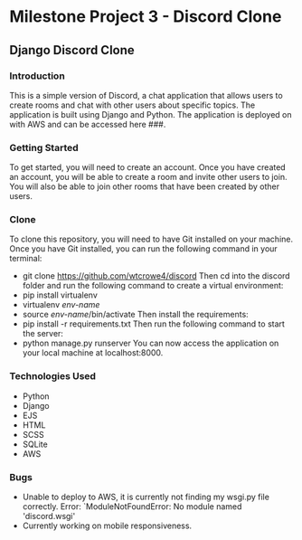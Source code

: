 # Milestone Project 3 - Discord Clone
## Django Discord Clone
### Introduction
This is a simple version of Discord, a chat application that allows users to create rooms and chat with other users about specific topics. The application is built using Django and Python. The application is deployed on with AWS and can be accessed here ###.  

### Getting Started
To get started, you will need to create an account. Once you have created an account, you will be able to create a room and invite other users to join. You will also be able to join other rooms that have been created by other users.

### Clone
To clone this repository, you will need to have Git installed on your machine. Once you have Git installed, you can run the following command in your terminal:
* git clone https://github.com/wtcrowe4/discord
Then cd into the discord folder and run the following command to create a virtual environment:
* pip install virtualenv
* virtualenv *env-name*
* source *env-name*/bin/activate
Then install the requirements:
* pip install -r requirements.txt
Then run the following command to start the server:
* python manage.py runserver
You can now access the application on your local machine at localhost:8000.

### Technologies Used
* Python
* Django
* EJS
* HTML
* SCSS
* SQLite
* AWS

### Bugs
* Unable to deploy to AWS, it is currently not finding my wsgi.py file correctly. Error: `ModuleNotFoundError: No module named 'discord.wsgi'   
* Currently working on mobile responsiveness.



